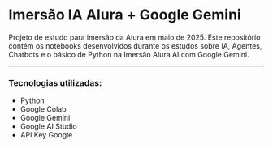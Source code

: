 # Imersão IA Alura + Google Gemini

Projeto de estudo para imersão da Alura em maio de 2025.
Este repositório contém os notebooks desenvolvidos durante os estudos sobre IA, Agentes, Chatbots e o básico de Python na Imersão Alura AI com Google Gemini.

-----

### Tecnologias utilizadas:
- Python
- Google Colab
- Google Gemini
- Google AI Studio
- API Key Google
